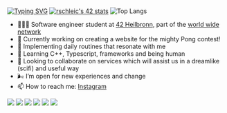 ###
[![Typing SVG](https://readme-typing-svg.herokuapp.com?size=25&duration=8000&color=60CAA8&width=800&lines=hey+you%2C+the+love+in+me+salutes+the+love++in+you+%F0%9F%96%A4)](https://git.io/typing-svg)
[![rschleic's 42 stats](https://badge42.vercel.app/api/v2/cl3h75jg4003509l3m6z34dx7/stats?cursusId=21&coalitionId=159)](https://github.com/JaeSeoKim/badge42)
![Top Langs](https://github-readme-stats.vercel.app/api/top-langs/?username=romyradau&layout=compact)


- 👩🏼‍💻 Software engineer student at <a target="_blank" href="https://www.42heilbronn.de/en/">42 Heilbronn</a>, part of the <a target="_blank" href="https://42.fr/en/network-42/">world wide network</a>
- 🔭 Currently working on creating a website for the mighty Pong contest!
- 🌱 Implementing daily routines that resonate with me
- 🧝 Learning C++, Typescript, frameworks and being human 
- 👯 Looking to collaborate on services which will assist us in a dreamlike (scifi) and useful way
- 🌬️ I’m open for new experiences and change
- 📫 How to reach me: [Instagram](https://www.instagram.com/romyradau/)

  
<img src="https://img.shields.io/badge/-C-4484FB?style=flat&logo=C&logoColor=4484FB&labelColor=282828"> <img src="https://img.shields.io/badge/-VirtualBox-375595?style=flat&logo=VirtualBox&logoColor=375595&labelColor=282828"> <img src="https://img.shields.io/badge/-Git-FA5C1C?style=flat&logo=Git&logoColor=FA5C1C&labelColor=282828"> <img src="https://img.shields.io/badge/-Bash-000000?style=flat&logo=gnubash&logoColor=FFFFFF&labelColor=282828"> <img src="https://img.shields.io/badge/-Notion-FFFFFF?style=flat&logo=Notion&logoColor=FFFFFF&labelColor=282828"> <img src="https://img.shields.io/badge/-Spotify-3CE36A?style=flat&logo=Spotify&logoColor=3CE36A&labelColor=282828"> 
